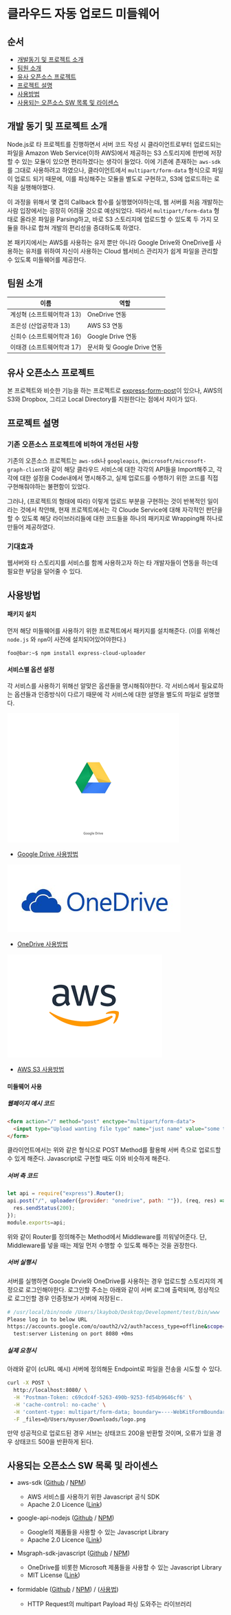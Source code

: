 # 클라우드 자동 업로드 미들웨어
## 순서
- [개발동기 및 프로젝트 소개](#개발-동기-및-프로젝트-소개)
- [팀원 소개](#팀원-소개)
- [유사 오픈소스 프로젝트](#유사-오픈소스-프로젝트)
- [프로젝트 설명](#프로젝트-설명)
- [사용방법](#사용방법)
- [사용되는 오픈소스 SW 목록 및 라이센스](#사용되는-오픈소스-SW-목록-및-라이센스)

## 개발 동기 및 프로젝트 소개
Node.js로 타 프로젝트를 진행하면서 서버 코드 작성 시 클라이언트로부터 업로드되는 파일을 Amazon Web Service(이하 AWS)에서 제공하는 S3 스토리지에 한번에 저장할 수 있는 모듈이 있으면 편리하겠다는 생각이 들었다. 이에 기존에 존재하는 `aws-sdk` 를 그대로 사용하려고 하였으나, 클라이언트에서 `multipart/form-data` 형식으로 파일이 업로드 되기 때문에, 이를 파싱해주는 모듈을 별도로 구현하고, S3에 업로드하는 로직을 실행해야했다.

이 과정을 위해서 몇 겹의 Callback 함수를 실행했어야하는데, 웹 서버를 처음 개발하는 사람 입장에서는 굉장히 어려울 것으로 예상되었다. 따라서 `multipart/form-data` 형태로 올라온 파일을 Parsing하고, 바로 S3 스토리지에 업로드할 수 있도록 두 가지 모듈을 하나로 합쳐 개발의 편리성을 증대하도록 하였다.

본 패키지에서는 AWS를 사용하는 유저 뿐만 아니라 Google Drive와 OneDrive를 사용하는 유저를 위하여 자신이 사용하는 Cloud 웹서비스 관리자가 쉽게 파일을 관리할 수 있도록 미들웨어를 제공한다.

## 팀원 소개

| 이름                       | 역할                        |
| -------------------------- | --------------------------- |
| 계성혁 (소프트웨어학과 13) | OneDrive 연동               |
| 조은성 (산업공학과 13)     | AWS S3 연동                 |
| 신희수 (소프트웨어학과 16) | Google Drive 연동           |
| 이태경 (소프트웨어학과 17) | 문서화 및 Google Drive 연동 |

## 유사 오픈소스 프로젝트

본 프로젝트와 비슷한 기능을 하는 프로젝트로 [express-form-post](https://www.npmjs.com/package/express-form-post)이 있으나, AWS의 S3와 Dropbox, 그리고 Local Directory를 지원한다는 점에서 차이가 있다.

## 프로젝트 설명

### 기존 오픈소스 프로젝트에 비하여 개선된 사항
기존의 오픈소스 프로젝트는 `aws-sdk`나 `googleapis`, `@microsoft/microsoft-graph-client`와 같이 해당 클라우드 서비스에 대한 각각의 API들을 Import해주고, 각각에 대한 설정을 Code내에서 명시해주고, 실제 업로드를 수행하기 위한 코드를 직접 구현해줘야하는 불편함이 있었다.

그러나, (프로젝트의 형태에 따라) 이렇게 업로드 부분을 구현하는 것이 반복적인 일이라는 것에서 착안해, 현재 프로젝트에서는 각 Cloude Service에 대해 자각적인 판단을 할 수 있도록 해당 라이브러리들에 대한 코드들을 하나의 패키지로 Wrapping해 하나로 만들어 제공하였다.

### 기대효과
웹서버와 타 스토리지를 서비스를 함께 사용하고자 하는 타 개발자들이 연동을 하는데 필요한 부담을 덜어줄 수 있다. 

## 사용방법
#### 패키지 설치

먼저 해당 미들웨어를 사용하기 위한 프로젝트에서 패키지를 설치해준다. (이를 위해선 `node.js` 와 `npm`이 사전에 설치되어있어야한다.)

```console
foo@bar:~$ npm install express-cloud-uploader
```

#### 서비스별 옵션 설정

각 서비스를 사용하기 위해선 알맞은 옵션들을 명시해줘야한다. 각 서비스에서 필요로하는 옵션들과 인증방식이 다르기 때문에 각 서비스에 대한 설명을 별도의 파일로 설명했다.

![googledrive](/images/googledrivelogo.gif)
* [Google Drive 사용방법](/docs/google-drive.md)

![onedrive](/images/onedrive.jpg)
* [OneDrive 사용방법](/docs/onedrive-ko.md)

![AWS](/images/awslogo.gif)
* [AWS S3 사용방법](/docs/s3.md)

#### 미들웨어 사용

##### 웹페이지 예시 코드

```html
<form action="/" method="post" enctype="multipart/form-data">
  <input type="Upload wanting file type" name="just name" value="some text">
</form>
```

클라이언트에서는 위와 같은 형식으로 POST Method를 활용해 서버 측으로 업로드할 수 있게 해준다. Javascript로 구현할 때도 이와 비슷하게 해준다.

##### 서버 측 코드

```js
let api = require("express").Router();
api.post("/", uploader({provider: "onedrive", path: ""}), (req, res) => {
  res.sendStatus(200);
});
module.exports=api;
```
위와 같이 Router를 정의해주는 Method에서 Middleware를 끼워넣어준다. 단, Middleware를 넣을 때는 제일 먼저 수행할 수 있도록 해주는 것을 권장한다.

##### 서버 실행시

서버를 실행하면 Google Drvie와 OneDrive를 사용하는 경우 업로드할 스토리지의 계정으로 로그인해야한다. 로그인할 주소는 아래와 같이 서버 로그에 출력되며, 정상적으로 로그인할 경우 인증정보가 서버에 저장된ㄷ.

```bash
# /usr/local/bin/node /Users/lkaybob/Desktop/Development/test/bin/www
Please log in to below URL
https://accounts.google.com/o/oauth2/v2/auth?access_type=offline&scope=https%3A%2F%2Fwww.googleapis.com%2Fauth%2Fdrive.file&response_type=code&client_id=******.apps.googleusercontent.com&redirect_uri=http%3A%2F%2Flocalhost%3A1111%2Foauth2callback
  test:server Listening on port 8080 +0ms
```

##### 실제 요청시

아래와 같이 (cURL 예시) 서버에 정의해둔 Endpoint로 파일을 전송을 시도할 수 있다.

```bash
curl -X POST \
  http://localhost:8080/ \
  -H 'Postman-Token: c69cdc4f-5263-490b-9253-fd54b9646cf6' \
  -H 'cache-control: no-cache' \
  -H 'content-type: multipart/form-data; boundary=----WebKitFormBoundary7MA4YWxkTrZu0gW' \
  -F _files=@/Users/myuser/Downloads/logo.png
```

만약 성공적으로 업로드된 경우 서브는 상태코드 200을 반환할 것이며, 오류가 있을 경우 상태코드 500을 반환하게 된다.

## 사용되는 오픈소스 SW 목록 및 라이센스


* aws-sdk ([Github](https://github.com/aws/aws-sdk-js) / [NPM](https://www.npmjs.com/package/aws-sdk))
    * AWS 서비스를 사용하기 위한 Javascript 공식 SDK
    * Apache 2.0 Licence ([Link](https://github.com/aws/aws-sdk-js/blob/master/LICENSE.txt))
* google-api-nodejs ([Github](https://github.com/googleapis/google-api-nodejs-client/tree/master/samples/drive) / [NPM](https://www.npmjs.com/package/googleapis))
    * Google의 제품들을 사용할 수 있는 Javascript Library
    * Apache 2.0 Licence ([Link](https://github.com/googleapis/google-api-nodejs-client/blob/master/LICENSE))
* Msgraph-sdk-javascript ([Github](https://github.com/microsoftgraph/msgraph-sdk-javascript) / [NPM](https://www.npmjs.com/package/@microsoft/microsoft-graph-client))

    * OneDrive를 비롯한 Microsoft 제품들을 사용할 수 있는 Javascript Library
    * MIT License ([Link](https://github.com/microsoftgraph/msgraph-sdk-javascript/blob/dev/LICENSE))
* formidable ([Github](https://github.com/felixge/node-formidable) /  [NPM](https://www.npmjs.com/package/formidable)) / ([사용법]())
    * HTTP Request의 multipart Payload 파싱 도와주는 라이브러리

